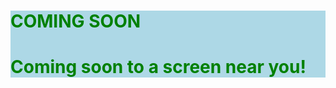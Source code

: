 <head>
<body background="bg.png">
</head>
<body>

<div style="background-color:lightblue">
<h1 style="color:green">COMING SOON</h1>
<p><h1 style="color:green">Coming soon to a screen near you!</h1></p>
</div>    
